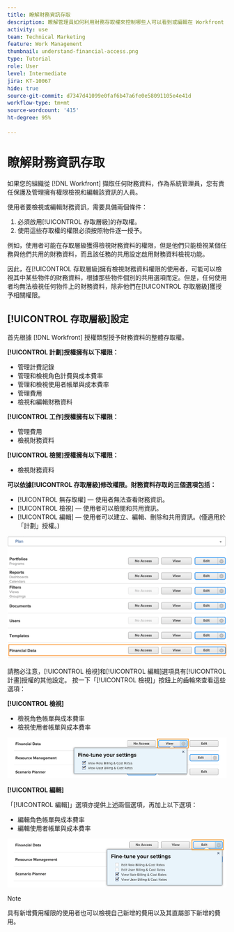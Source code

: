 ```yaml
---
title: 瞭解財務資訊存取
description: 瞭解管理員如何利用財務存取權來控制哪些人可以看到或編輯在 Workfront 中追蹤的財務資訊。
activity: use
team: Technical Marketing
feature: Work Management
thumbnail: understand-financial-access.png
type: Tutorial
role: User
level: Intermediate
jira: KT-10067
hide: true
source-git-commit: d7347d41099e0faf6b47a6fe0e58091105e4e41d
workflow-type: tm+mt
source-wordcount: '415'
ht-degree: 95%

---
```


# 瞭解財務資訊存取

如果您的組織從 [!DNL Workfront] 擷取任何財務資料，作為系統管理員，您有責任保護及管理擁有權限檢視和編輯該資訊的人員。

使用者要檢視或編輯財務資訊，需要具備兩個條件：

1. 必須啟用[!UICONTROL 存取層級]的存取權。
2. 使用這些存取權的權限必須按照物件逐一授予。

例如，使用者可能在存取層級獲得檢視財務資料的權限，但是他們只能檢視某個任務與他們共用的財務資料，而且該任務的共用設定啟用財務資料檢視功能。

因此，在[!UICONTROL 存取層級]擁有檢視財務資料權限的使用者，可能可以檢視其中某些物件的財務資料，根據那些物件個別的共用選項而定。但是，任何使用者均無法檢視任何物件上的財務資料，除非他們在[!UICONTROL 存取層級]獲授予相關權限。

## [!UICONTROL 存取層級]設定

首先根據 [!DNL Workfront] 授權類型授予財務資料的整體存取權。

**[!UICONTROL 計劃]授權擁有以下權限：**

* 管理計費記錄
* 管理和檢視角色計費與成本費率
* 管理和檢視使用者帳單與成本費率
* 管理費用
* 檢視和編輯財務資料

**[!UICONTROL 工作]授權擁有以下權限：**

* 管理費用
* 檢視財務資料

**[!UICONTROL 檢閱]授權擁有以下權限：**

* 檢視財務資料

**可以依據[!UICONTROL 存取層級]修改權限。財務資料存取的三個選項包括：**

* [!UICONTROL 無存取權] — 使用者無法查看財務資訊。
* [!UICONTROL 檢視] — 使用者可以檢閱和共用資訊。
* [!UICONTROL 編輯] — 使用者可以建立、編輯、刪除和共用資訊。(僅適用於「計劃」授權。)

![影像顯示在存取層級的一般財務資料選項](assets/setting-up-finances-8.png)

請務必注意，[!UICONTROL 檢視]和[!UICONTROL 編輯]選項具有[!UICONTROL 計畫]授權的其他設定。 按一下「[!UICONTROL 檢視]」按鈕上的齒輪來查看這些選項：

**[!UICONTROL 檢視]**

* 檢視角色帳單與成本費率
* 檢視使用者帳單與成本費率

![影像顯示在存取層級的一般財務資料檢視選項](assets/setting-up-finances-9.png)

**[!UICONTROL 編輯]**

「[!UICONTROL 編輯]」選項亦提供上述兩個選項，再加上以下選項：

* 編輯角色帳單與成本費率
* 編輯使用者帳單與成本費率

![影像顯示在存取層級的一般財務資料編輯選項](assets/setting-up-finances-10.png)

>[!NOTE]
>
>具有新增費用權限的使用者也可以檢視自己新增的費用以及其直屬部下新增的費用。

